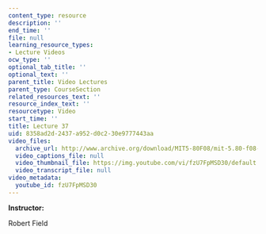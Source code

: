```yaml
---
content_type: resource
description: ''
end_time: ''
file: null
learning_resource_types:
- Lecture Videos
ocw_type: ''
optional_tab_title: ''
optional_text: ''
parent_title: Video Lectures
parent_type: CourseSection
related_resources_text: ''
resource_index_text: ''
resourcetype: Video
start_time: ''
title: Lecture 37
uid: 8358ad2d-2437-a952-d0c2-30e9777443aa
video_files:
  archive_url: http://www.archive.org/download/MIT5-80F08/mit-5.80-f08-lec37_300k.mp4
  video_captions_file: null
  video_thumbnail_file: https://img.youtube.com/vi/fzU7FpMSD30/default.jpg
  video_transcript_file: null
video_metadata:
  youtube_id: fzU7FpMSD30
---
```


**Instructor:**

Robert Field



